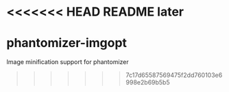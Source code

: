<<<<<<< HEAD
README
later
=======
phantomizer-imgopt
==================

Image minification support for phantomizer
>>>>>>> 7c17d65587569475f2dd760103e6998e2b69b5b5
